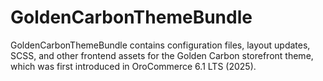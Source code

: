 # GoldenCarbonThemeBundle

GoldenCarbonThemeBundle contains configuration files, layout updates, SCSS, and other frontend assets for the Golden Carbon storefront theme, which was first introduced in OroCommerce 6.1 LTS (2025).

